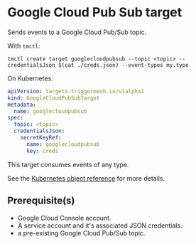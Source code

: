 # Google Cloud Pub Sub target

Sends events to a Google Cloud Pub/Sub topic.

With `tmctl`:

```
tmctl create target googlecloudpubsub --topic <topic> --credentialsJson $(cat ./creds.json) --event-types my.type
```

On Kubernetes:

```yaml
apiVersion: targets.triggermesh.io/v1alpha1
kind: GoogleCloudPubSubTarget
metadata:
  name: googlecloudpubsub
spec:
  topic: <topic>
  credentialsJson:
    secretKeyRef:
      name: googlecloudpubsub
      key: creds
```

This target consumes events of any type.

See the [Kubernetes object reference](../../reference/sources/#targets.triggermesh.io/v1alpha1.GoogleCloudPubSubTarget) for more details.

## Prerequisite(s)

- Google Cloud Console account.
- A service account and it's associated JSON credentials.
- a pre-existing Google Cloud Pub/Sub topic.

[ce]: https://cloudevents.io/
[ce-jsonformat]: https://github.com/cloudevents/spec/blob/v1.0/json-format.md
[sample-manifest]: https://github.com/triggermesh/triggermesh/tree/main/config/samples/targets/googlecloudpubsub
[clone]: https://github.com/triggermesh/triggermesh/archive/refs/heads/main.zip
